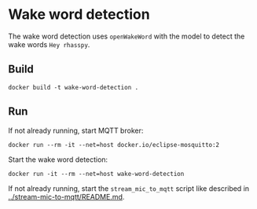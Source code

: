 # Wake word detection

The wake word detection uses `openWakeWord` with the model to detect the wake words `Hey rhasspy`.

## Build

```shell
docker build -t wake-word-detection .
```

## Run

If not already running, start MQTT broker:

```shell
docker run --rm -it --net=host docker.io/eclipse-mosquitto:2
```

Start the wake word detection:

```shell
docker run -it --rm --net=host wake-word-detection
```

If not already running, start the `stream_mic_to_mqtt` script like described in [../stream-mic-to-mqtt/README.md](../stream-mic-to-mqtt/README.md).